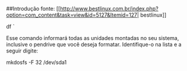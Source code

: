 ##Introdução
fonte: [[http://www.bestlinux.com.br/index.php?option=com_content&task=view&id=5127&Itemid=127| bestlinux]]

 df
` 

Esse comando informará todas as unidades montadas no seu sistema, inclusive o pendrive que você deseja formatar. Identifique-o na lista e a seguir digite:


mkdosfs -F 32 /dev/sda1 

 